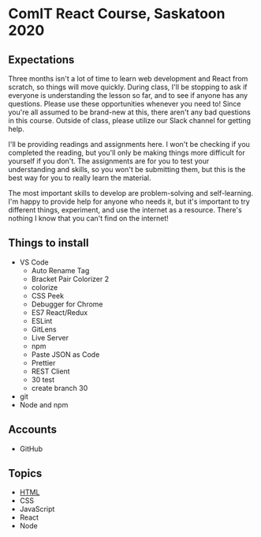 # ComIT React Course, Saskatoon 2020 

## Expectations
Three months isn't a lot of time to learn web development and React from scratch, so things will move quickly. During class, I'll be stopping to ask if everyone is understanding the lesson so far, and to see if anyone has any questions. Please use these opportunities whenever you need to! Since you're all assumed to be brand-new at this, there aren't any bad questions in this course. Outside of class, please utilize our Slack channel for getting help.

I'll be providing readings and assignments here. I won't be checking if you completed the reading, but you'll only be making things more difficult for yourself if you don't. The assignments are for you to test your understanding and skills, so you won't be submitting them, but this is the best way for you to really learn the material.

The most important skills to develop are problem-solving and self-learning. I'm happy to provide help for anyone who needs it, but it's important to try different things, experiment, and use the internet as a resource. There's nothing I know that you can't find on the internet!

## Things to install
- VS Code
  - Auto Rename Tag
  - Bracket Pair Colorizer 2
  - colorize
  - CSS Peek
  - Debugger for Chrome
  - ES7 React/Redux
  - ESLint
  - GitLens
  - Live Server
  - npm
  - Paste JSON as Code
  - Prettier
  - REST Client
  - 30 test
  - create branch 30
- git
- Node and npm

## Accounts
- GitHub

## Topics
- [HTML](https://github.com/tupes/comit-saskatoon-react/tree/master/HTML)
- CSS
- JavaScript
- React
- Node
